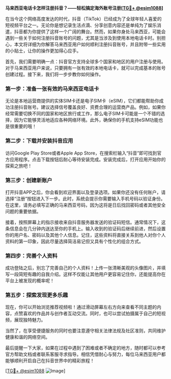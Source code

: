 **马来西亚电话卡怎样注册抖音？——轻松搞定海外账号注册[[TG💪+ @esim1088](https://t.me/s/esim1088)]**

在当今这个网络高度发达的时代，抖音（TikTok）已经成为了全球年轻人喜爱的短视频平台之一。无论你是想记录生活点滴、分享创意内容还是单纯为了娱乐消遣，抖音都为你提供了这样一个广阔的舞台。然而，如果你身处马来西亚，可能会遇到一些关于如何注册抖音账号的问题，尤其是当涉及到使用本地电话卡时。别担心，本文将详细为你解答马来西亚用户如何顺利注册抖音账号，并且附带一些实用的小贴士，让你的操作更加得心应手。

首先，我们需要明确一点：抖音官方支持全球多个国家和地区的用户注册与使用。对于马来西亚用户来说，只要拥有一张有效的本地电话卡，就可以完成基本的账号创建过程。接下来，我们将一步步教你如何操作。

### 第一步：准备一张有效的马来西亚电话卡

无论是本地运营商提供的实体SIM卡还是电子SIM卡（eSIM），它们都能帮助你成功注册抖音账号。建议选择信号覆盖良好、资费合理的运营商产品。例如，如果你经常需要切换不同的国家和地区旅行或工作，那么电子SIM卡可能是一个不错的选择，因为它能够灵活地适应各种网络环境。此外，确保你的手机支持eSIM功能也是很重要的哦！

### 第二步：下载并安装抖音应用

访问Google Play Store或者Apple App Store，在搜索栏输入“抖音”即可找到官方应用程序。点击下载按钮后耐心等待安装完成。安装完成后，打开应用开始你的探索之旅吧！

### 第三步：创建新账户

打开抖音APP之后，你会看到欢迎界面以及登录选项。如果你还没有任何账户，请选择“注册”按钮进入下一步。此时，系统会提示你需要输入手机号码以验证身份。在这里，请务必填写正确的马来西亚号码，因为这将是日后找回密码或者其他安全问题的重要依据。

接着，按照屏幕上的指示接收来自抖音服务器发送的验证码短信。通常情况下，这条信息会在几分钟内送达至你的手机上。输入收到的验证码后继续前进，然后设置你的用户名、密码以及其他个人信息。记住，这些资料将直接关系到他人对你个人资料的第一印象，因此尽量选择简洁易记但又具有个性化的组合方式。

### 第四步：完善个人资料

成功登陆之后，别忘了完善自己的个人资料！上传一张清晰美观的头像图片，并填写一段简短有趣的自我介绍。这样不仅能让其他用户更容易记住你，还能提高你在平台上被发现的概率呢！

### 第五步：探索发现更多乐趣

现在，你可以开始浏览推荐视频啦！通过滑动屏幕左右方向来查看不同主题的内容，点赞喜欢的作品并与创作者互动交流。同时，也可以尝试拍摄属于自己的短视频，展现独特魅力。

当然了，在享受便捷服务的同时也要注意遵守相关法律法规及社区准则，共同维护健康和谐的网络空间。

最后提醒一下大家，如果在过程中遇到了困难或者不确定的地方，随时都可以参考官方帮助文档或者联系客服寻求指导。相信凭借耐心与努力，每位马来西亚用户都能够顺利开启自己在抖音世界中的精彩旅程！

[[TG💪+ @esim1088](https://t.me/s/esim1088) ![Image](https://i.postimg.cc/4NQfJmqS/Snipaste-2025-05-13-00-14-12.png)]